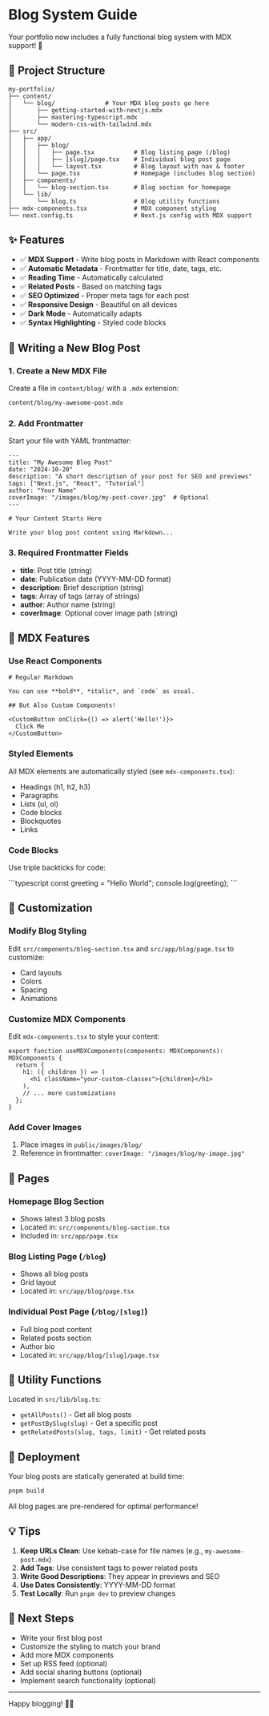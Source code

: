 # Blog System Guide

Your portfolio now includes a fully functional blog system with MDX support! 🎉

## 📁 Project Structure

```
my-portfolio/
├── content/
│   └── blog/              # Your MDX blog posts go here
│       ├── getting-started-with-nextjs.mdx
│       ├── mastering-typescript.mdx
│       └── modern-css-with-tailwind.mdx
├── src/
│   ├── app/
│   │   ├── blog/
│   │   │   ├── page.tsx           # Blog listing page (/blog)
│   │   │   ├── [slug]/page.tsx    # Individual blog post page
│   │   │   └── layout.tsx         # Blog layout with nav & footer
│   │   └── page.tsx               # Homepage (includes blog section)
│   ├── components/
│   │   └── blog-section.tsx       # Blog section for homepage
│   └── lib/
│       └── blog.ts                # Blog utility functions
├── mdx-components.tsx             # MDX component styling
└── next.config.ts                 # Next.js config with MDX support
```

## ✨ Features

- ✅ **MDX Support** - Write blog posts in Markdown with React components
- ✅ **Automatic Metadata** - Frontmatter for title, date, tags, etc.
- ✅ **Reading Time** - Automatically calculated
- ✅ **Related Posts** - Based on matching tags
- ✅ **SEO Optimized** - Proper meta tags for each post
- ✅ **Responsive Design** - Beautiful on all devices
- ✅ **Dark Mode** - Automatically adapts
- ✅ **Syntax Highlighting** - Styled code blocks

## 📝 Writing a New Blog Post

### 1. Create a New MDX File

Create a file in `content/blog/` with a `.mdx` extension:

```bash
content/blog/my-awesome-post.mdx
```

### 2. Add Frontmatter

Start your file with YAML frontmatter:

```mdx
---
title: "My Awesome Blog Post"
date: "2024-10-20"
description: "A short description of your post for SEO and previews"
tags: ["Next.js", "React", "Tutorial"]
author: "Your Name"
coverImage: "/images/blog/my-post-cover.jpg"  # Optional
---

# Your Content Starts Here

Write your blog post content using Markdown...
```

### 3. Required Frontmatter Fields

- **title**: Post title (string)
- **date**: Publication date (YYYY-MM-DD format)
- **description**: Brief description (string)
- **tags**: Array of tags (array of strings)
- **author**: Author name (string)
- **coverImage**: Optional cover image path (string)

## 📐 MDX Features

### Use React Components

```mdx
# Regular Markdown

You can use **bold**, *italic*, and `code` as usual.

## But Also Custom Components!

<CustomButton onClick={() => alert('Hello!')}>
  Click Me
</CustomButton>
```

### Styled Elements

All MDX elements are automatically styled (see `mdx-components.tsx`):

- Headings (h1, h2, h3)
- Paragraphs
- Lists (ul, ol)
- Code blocks
- Blockquotes
- Links

### Code Blocks

Use triple backticks for code:

\`\`\`typescript
const greeting = "Hello World";
console.log(greeting);
\`\`\`

## 🎨 Customization

### Modify Blog Styling

Edit `src/components/blog-section.tsx` and `src/app/blog/page.tsx` to customize:
- Card layouts
- Colors
- Spacing
- Animations

### Customize MDX Components

Edit `mdx-components.tsx` to style your content:

```tsx
export function useMDXComponents(components: MDXComponents): MDXComponents {
  return {
    h1: ({ children }) => (
      <h1 className="your-custom-classes">{children}</h1>
    ),
    // ... more customizations
  };
}
```

### Add Cover Images

1. Place images in `public/images/blog/`
2. Reference in frontmatter: `coverImage: "/images/blog/my-image.jpg"`

## 📄 Pages

### Homepage Blog Section
- Shows latest 3 blog posts
- Located in: `src/components/blog-section.tsx`
- Included in: `src/app/page.tsx`

### Blog Listing Page (`/blog`)
- Shows all blog posts
- Grid layout
- Located in: `src/app/blog/page.tsx`

### Individual Post Page (`/blog/[slug]`)
- Full blog post content
- Related posts section
- Author bio
- Located in: `src/app/blog/[slug]/page.tsx`

## 🔧 Utility Functions

Located in `src/lib/blog.ts`:

- `getAllPosts()` - Get all blog posts
- `getPostBySlug(slug)` - Get a specific post
- `getRelatedPosts(slug, tags, limit)` - Get related posts

## 🚀 Deployment

Your blog posts are statically generated at build time:

```bash
pnpm build
```

All blog pages are pre-rendered for optimal performance!

## 💡 Tips

1. **Keep URLs Clean**: Use kebab-case for file names (e.g., `my-awesome-post.mdx`)
2. **Add Tags**: Use consistent tags to power related posts
3. **Write Good Descriptions**: They appear in previews and SEO
4. **Use Dates Consistently**: YYYY-MM-DD format
5. **Test Locally**: Run `pnpm dev` to preview changes

## 🎯 Next Steps

- Write your first blog post
- Customize the styling to match your brand
- Add more MDX components
- Set up RSS feed (optional)
- Add social sharing buttons (optional)
- Implement search functionality (optional)

---

Happy blogging! 📝✨

